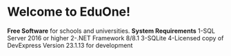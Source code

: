 # Welcome to EduOne!

**Free Software** for schools and universities.
**System Requirements**
1-SQL Server 2016 or higher
2-.NET Framework 8/8.1 
3-SQLite 
4-Licensed copy of DevExpress Version 23.1.13 for development
